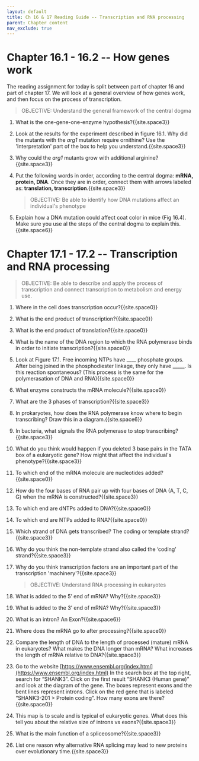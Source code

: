 ```yaml
---
layout: default
title: Ch 16 & 17 Reading Guide -- Transcription and RNA processing
parent: Chapter content
nav_exclude: true
---
```


# Chapter 16.1 - 16.2 -- How genes work

The reading assignment for today is split between part of chapter 16 and part of chapter 17. We will look at a general overview of how genes work, and then focus on the process of transcription. 

> OBJECTIVE: Understand the general framework of the central dogma

1. What is the one-gene-one-enzyme hypothesis?{{site.space3}}
1. Look at the results for the experiment described in figure 16.1. Why did the mutants with the *arg1* mutation require ornithine? Use the 'Interpretation' part of the box to help you understand.{{site.space3}}
1. Why could the *arg1* mutants grow with additional arginine?{{site.space3}}
1. Put the following words in order, according to the central dogma: **mRNA, protein, DNA**. Once they are in order, connect them with arrows labeled as: **translation, transcription**.{{site.space3}}

    > OBJECTIVE: Be able to identify how DNA mutations affect an individual's phenotype

1. Explain how a DNA mutation could affect coat color in mice (Fig 16.4). Make sure you use al the steps of the central dogma to explain this.{{site.space6}}

# Chapter 17.1 - 17.2 -- Transcription and RNA processing

> OBJECTIVE: Be able to describe and apply the process of transcription and connect transcription to metabolism and energy use.

1. Where in the cell does transcription occur?{{site.space0}}
2. What is the end product of transcription?{{site.space0}}
3. What is the end product of translation?{{site.space0}}
4. What is the name of the DNA region to which the RNA polymerase binds in order to initiate transcription?{{site.space0}}
5. Look at Figure 17.1. Free incoming NTPs have \_\_\_\_ phosphate groups. After being joined in the phosphodiester linkage, they only have \_\_\_\_\_. Is this reaction spontaneous? (This process is the same for the polymerasation of DNA and RNA){{site.space0}}
6. What enzyme constructs the mRNA molecule?{{site.space0}}
7. What are the 3 phases of transcription?{{site.space3}}
8. In prokaryotes, how does the RNA polymerase know where to begin transcribing? Draw this in a diagram.{{site.space6}}
9. In bacteria, what signals the RNA polymerase to stop transcribing?{{site.space3}}
10. What do you think would happen if you deleted 3 base pairs in the TATA box of a eukaryotic gene? How might that affect the individual's phenotype?{{site.space3}}
11. To which end of the mRNA molecule are nucleotides added?{{site.space0}}
12. How do the four bases of RNA pair up with four bases of DNA (A, T, C, G) when the mRNA is constructed?{{site.space3}}
13. To which end are dNTPs added to DNA?{{site.space0}}
14. To which end are NTPs added to RNA?{{site.space0}}
15. Which strand of DNA gets transcribed? The coding or template strand?{{site.space3}}
16. Why do you think the non-template strand also called the ‘coding’ strand?{{site.space3}}
17. Why do you think transcription factors are an important part of the transcription 'machinery'?{{site.space3}}

    > OBJECTIVE: Understand RNA processing in eukaryotes

1. What is added to the 5’ end of mRNA? Why?{{site.space3}}
2. What is added to the 3’ end of mRNA? Why?{{site.space3}}
3. What is an intron? An Exon?{{site.space6}}
4. Where does the mRNA go to after processing?{{site.space0}}
5. Compare the length of DNA to the length of processed (mature) mRNA in eukaryotes? What makes the DNA longer than mRNA? What increases the length of mRNA relative to DNA?{{site.space3}}
6. Go to the website [https://www.ensembl.org/index.html](https://www.ensembl.org/index.html)
In the search box at the top right, search for “SHANK3”. Click on the first result “SHANK3 (Human gene)” and look at the diagram of the gene. The boxes represent exons and the bent lines represent introns. Click on the red gene that is labeled “SHANK3-201 > Protein coding”. How many exons are there?{{site.space0}}
7. This map is to scale and is typical of eukaryotic genes. What does this tell you about the relative size of introns vs exons?{{site.space3}}
8. What is the main function of a spliceosome?{{site.space3}}
9. List one reason why alternative RNA splicing may lead to new proteins over evolutionary time.{{site.space3}}
